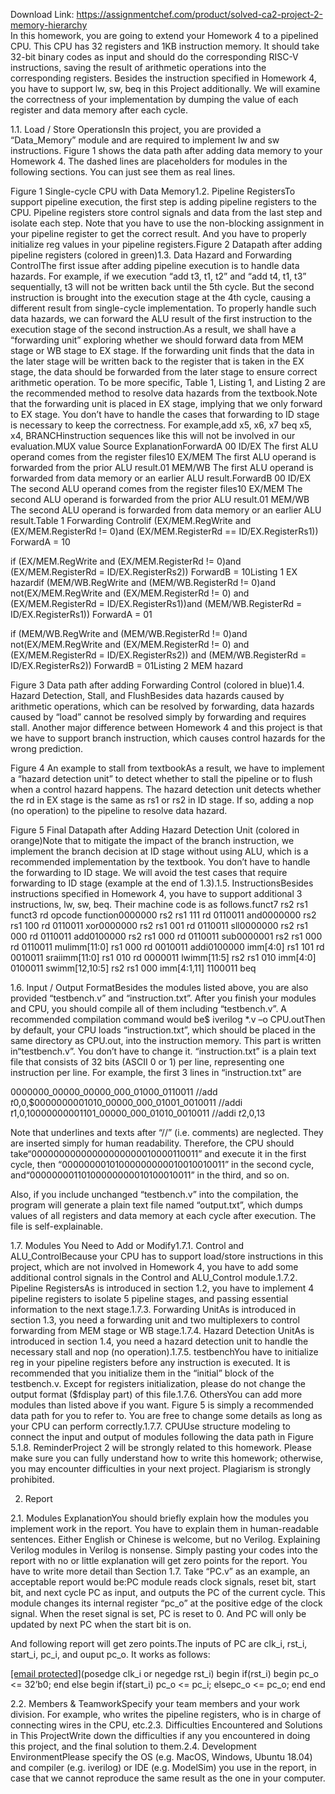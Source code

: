 Download Link: https://assignmentchef.com/product/solved-ca2-project-2-memory-hierarchy
<br>
In this homework, you are going to extend your Homework 4 to a pipelined CPU. This CPU has 32 registers and 1KB instruction memory. It should take 32-bit binary codes as input and should do the corresponding RISC-V instructions, saving the result of arithmetic operations into the corresponding registers. Besides the instruction specified in Homework 4, you have to support lw, sw, beq in this Project additionally. We will examine the correctness of your implementation by dumping the value of each register and data memory after each cycle.

1.1. Load / Store OperationsIn this project, you are provided a “Data_Memory” module and are required to implement lw and sw instructions. Figure 1 shows the data path after adding data memory to your Homework 4. The dashed lines are placeholders for modules in the following sections. You can just see them as real lines.

Figure 1 Single-cycle CPU with Data Memory1.2. Pipeline RegistersTo support pipeline execution, the first step is adding pipeline registers to the CPU. Pipeline registers store control signals and data from the last step and isolate each step. Note that you have to use the non-blocking assignment in your pipeline register to get the correct result. And you have to properly initialize reg values in your pipeline registers.Figure 2 Datapath after adding pipeline registers (colored in green)1.3. Data Hazard and Forwarding ControlThe first issue after adding pipeline execution is to handle data hazards. For example, if we execution “add t3, t1, t2” and “add t4, t1, t3” sequentially, t3 will not be written back until the 5th cycle. But the second instruction is brought into the execution stage at the 4th cycle, causing a different result from single-cycle implementation. To properly handle such data hazards, we can forward the ALU result of the first instruction to the execution stage of the second instruction.As a result, we shall have a “forwarding unit” exploring whether we should forward data from MEM stage or WB stage to EX stage. If the forwarding unit finds that the data in the later stage will be written back to the register that is taken in the EX stage, the data should be forwarded from the later stage to ensure correct arithmetic operation. To be more specific, Table 1, Listing 1, and Listing 2 are the recommended method to resolve data hazards from the textbook.Note that the forwarding unit is placed in EX stage, implying that we only forward to EX stage. You don’t have to handle the cases that forwarding to ID stage is necessary to keep the correctness. For example,add x5, x6, x7 beq x5, x4, BRANCHinstruction sequences like this will not be involved in our evaluation.MUX value Source ExplanationForwardA 00 ID/EX The first ALU operand comes from the register files10 EX/MEM The first ALU operand is forwarded from the prior ALU result.01 MEM/WB The first ALU operand is forwarded from data memory or an earlier ALU result.ForwardB 00 ID/EX The second ALU operand comes from the register files10 EX/MEM The second ALU operand is forwarded from the prior ALU result.01 MEM/WB The second ALU operand is forwarded from data memory or an earlier ALU result.Table 1 Forwarding Controlif (EX/MEM.RegWrite and (EX/MEM.RegisterRd != 0)and (EX/MEM.RegisterRd == ID/EX.RegisterRs1)) ForwardA = 10

if (EX/MEM.RegWrite and (EX/MEM.RegisterRd != 0)and (EX/MEM.RegisterRd = ID/EX.RegisterRs2)) ForwardB = 10Listing 1 EX hazardif (MEM/WB.RegWrite and (MEM/WB.RegisterRd != 0)and not(EX/MEM.RegWrite and (EX/MEM.RegisterRd != 0) and (EX/MEM.RegisterRd = ID/EX.RegisterRs1))and (MEM/WB.RegisterRd = ID/EX.RegisterRs1)) ForwardA = 01

if (MEM/WB.RegWrite and (MEM/WB.RegisterRd != 0)and not(EX/MEM.RegWrite and (EX/MEM.RegisterRd != 0) and (EX/MEM.RegisterRd = ID/EX.RegisterRs2)) and (MEM/WB.RegisterRd = ID/EX.RegisterRs2)) ForwardB = 01Listing 2 MEM hazard

Figure 3 Data path after adding Forwarding Control (colored in blue)1.4. Hazard Detection, Stall, and FlushBesides data hazards caused by arithmetic operations, which can be resolved by forwarding, data hazards caused by “load” cannot be resolved simply by forwarding and requires stall. Another major difference between Homework 4 and this project is that we have to support branch instruction, which causes control hazards for the wrong prediction.

Figure 4 An example to stall from textbookAs a result, we have to implement a “hazard detection unit” to detect whether to stall the pipeline or to flush when a control hazard happens. The hazard detection unit detects whether the rd in EX stage is the same as rs1 or rs2 in ID stage. If so, adding a nop (no operation) to the pipeline to resolve data hazard.

Figure 5 Final Datapath after Adding Hazard Detection Unit (colored in orange)Note that to mitigate the impact of the branch instruction, we implement the branch decision at ID stage without using ALU, which is a recommended implementation by the textbook. You don’t have to handle the forwarding to ID stage. We will avoid the test cases that require forwarding to ID stage (example at the end of 1.3).1.5. InstructionsBesides instructions specified in Homework 4, you have to support additional 3 instructions, lw, sw, beq. Their machine code is as follows.funct7 rs2 rs1 funct3 rd opcode function0000000 rs2 rs1 111 rd 0110011 and0000000 rs2 rs1 100 rd 0110011 xor0000000 rs2 rs1 001 rd 0110011 sll0000000 rs2 rs1 000 rd 0110011 add0100000 rs2 rs1 000 rd 0110011 sub0000001 rs2 rs1 000 rd 0110011 mulimm[11:0] rs1 000 rd 0010011 addi0100000 imm[4:0] rs1 101 rd 0010011 sraiimm[11:0] rs1 010 rd 0000011 lwimm[11:5] rs2 rs1 010 imm[4:0] 0100011 swimm[12,10:5] rs2 rs1 000 imm[4:1,11] 1100011 beq

1.6. Input / Output FormatBesides the modules listed above, you are also provided “testbench.v” and “instruction.txt”. After you finish your modules and CPU, you should compile all of them including “testbench.v”. A recommended compilation command would be$ iverilog *.v –o CPU.outThen by default, your CPU loads “instruction.txt”, which should be placed in the same directory as CPU.out, into the instruction memory. This part is written in“testbench.v”. You don’t have to change it. “instruction.txt” is a plain text file that consists of 32 bits (ASCII 0 or 1) per line, representing one instruction per line. For example, the first 3 lines in “instruction.txt” are

0000000_00000_00000_000_01000_0110011 //add $t0,$0,$0000000001010_00000_000_01001_0010011 //addi $t1,$0,10000000001101_00000_000_01010_0010011 //addi $t2,$0,13

Note that underlines and texts after “//” (i.e. comments) are neglected. They are inserted simply for human readability. Therefore, the CPU should take“00000000000000000000010000110011” and execute it in the first cycle, then “00000000101000000000010010010011” in the second cycle, and“00000000110100000000010100010011” in the third, and so on.

Also, if you include unchanged “testbench.v” into the compilation, the program will generate a plain text file named “output.txt”, which dumps values of all registers and data memory at each cycle after execution. The file is self-explainable.

1.7. Modules You Need to Add or Modify1.7.1. Control and ALU_ControlBecause your CPU has to support load/store instructions in this project, which are not involved in Homework 4, you have to add some additional control signals in the Control and ALU_Control module.1.7.2. Pipeline RegistersAs is introduced in section 1.2, you have to implement 4 pipeline registers to isolate 5 pipeline stages, and passing essential information to the next stage.1.7.3. Forwarding UnitAs is introduced in section 1.3, you need a forwarding unit and two multiplexers to control forwarding from MEM stage or WB stage.1.7.4. Hazard Detection UnitAs is introduced in section 1.4, you need a hazard detection unit to handle the necessary stall and nop (no operation).1.7.5. testbenchYou have to initialize reg in your pipeline registers before any instruction is executed. It is recommended that you initialize them in the “initial” block of the testbench.v. Except for registers initialization, please do not change the output format ($fdisplay part) of this file.1.7.6. OthersYou can add more modules than listed above if you want. Figure 5 is simply a recommended data path for you to refer to. You are free to change some details as long as your CPU can perform correctly.1.7.7. CPUUse structure modeling to connect the input and output of modules following the data path in Figure 5.1.8. ReminderProject 2 will be strongly related to this homework. Please make sure you can fully understand how to write this homework; otherwise, you may encounter difficulties in your next project. Plagiarism is strongly prohibited.

2. Report

2.1. Modules ExplanationYou should briefly explain how the modules you implement work in the report. You have to explain them in human-readable sentences. Either English or Chinese is welcome, but no Verilog. Explaining Verilog modules in Verilog is nonsense. Simply pasting your codes into the report with no or little explanation will get zero points for the report. You have to write more detail than Section 1.7. Take “PC.v” as an example, an acceptable report would be:PC module reads clock signals, reset bit, start bit, and next cycle PC as input, and outputs the PC of the current cycle. This module changes its internal register “pc_o” at the positive edge of the clock signal. When the reset signal is set, PC is reset to 0. And PC will only be updated by next PC when the start bit is on.

And following report will get zero points.The inputs of PC are clk_i, rst_i, start_i, pc_i, and ouput pc_o. It works as follows:

<a href="/cdn-cgi/l/email-protection" class="__cf_email__" data-cfemail="47262b30263e3407">[email protected]</a>(posedge clk_i or negedge rst_i) begin if(rst_i) begin pc_o &lt;= 32’b0; end else begin if(start_i) pc_o &lt;= pc_i; elsepc_o &lt;= pc_o; end end

2.2. Members &amp; TeamworkSpecify your team members and your work division. For example, who writes the pipeline registers, who is in charge of connecting wires in the CPU, etc.2.3. Difficulties Encountered and Solutions in This ProjectWrite down the difficulties if any you encountered in doing this project, and the final solution to them.2.4. Development EnvironmentPlease specify the OS (e.g. MacOS, Windows, Ubuntu 18.04) and compiler (e.g. iverilog) or IDE (e.g. ModelSim) you use in the report, in case that we cannot reproduce the same result as the one in your computer.